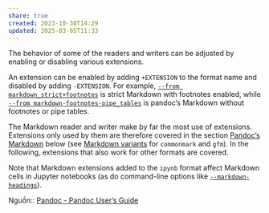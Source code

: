 ```yaml
---
share: true
created: 2023-10-30T14:29
updated: 2025-03-05T11:33
---
```

The behavior of some of the readers and writers can be adjusted by enabling or disabling various extensions.

An extension can be enabled by adding `+EXTENSION` to the format name and disabled by adding `-EXTENSION`. For example, [`--from markdown_strict+footnotes`](https://pandoc.org/MANUAL.html#option--from) is strict Markdown with footnotes enabled, while [`--from markdown-footnotes-pipe_tables`](https://pandoc.org/MANUAL.html#option--from) is pandoc’s Markdown without footnotes or pipe tables.

The Markdown reader and writer make by far the most use of extensions. Extensions only used by them are therefore covered in the section [Pandoc’s Markdown](https://pandoc.org/MANUAL.html#pandocs-markdown) below (see [Markdown variants](https://pandoc.org/MANUAL.html#markdown-variants) for `commonmark` and `gfm`). In the following, extensions that also work for other formats are covered.

Note that Markdown extensions added to the `ipynb` format affect Markdown cells in Jupyter notebooks (as do command-line options like [`--markdown-headings`](https://pandoc.org/MANUAL.html#option--markdown-headings)).

Nguồn:: [Pandoc - Pandoc User’s Guide](https://pandoc.org/MANUAL.html#extensions)